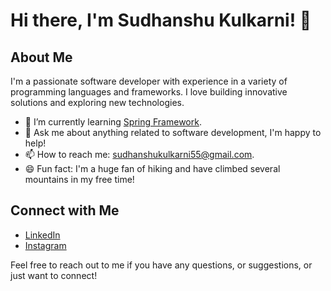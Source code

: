 # Hi there, I'm Sudhanshu Kulkarni! 👋

## About Me
I'm a passionate software developer with experience in a variety of programming languages and frameworks. I love building innovative solutions and exploring new technologies. 

- 🌱 I’m currently learning [Spring Framework](https://spring.io/).
- 💬 Ask me about anything related to software development, I'm happy to help!
- 📫 How to reach me: [sudhanshukulkarni55@gmail.com](mailto:sudhanshukulkarni55@gmail.com).
- 😄 Fun fact: I'm a huge fan of hiking and have climbed several mountains in my free time!

## Connect with Me
- [LinkedIn](https://www.linkedin.com/in/sudhanshu-kulkarni-72330318b/)
- [Instagram](https://www.instagram.com/sudhanshu.k_/)

Feel free to reach out to me if you have any questions, or suggestions, or just want to connect!
